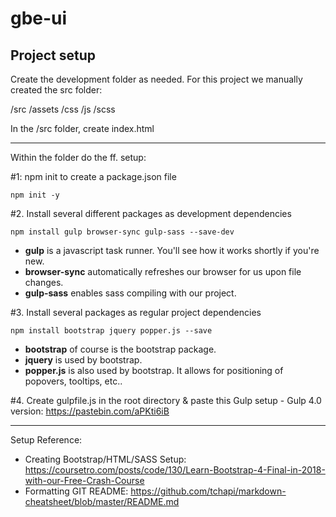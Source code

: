 # gbe-ui

## Project setup

Create the development folder as needed.
For this project we manually created the src folder:

/src
    /assets
    /css
    /js
    /scss

In the /src folder, create index.html

------------

Within the folder do the ff. setup:

#1: npm init to create a package.json file
```
npm init -y
```
#2. Install several different packages as development dependencies
```
npm install gulp browser-sync gulp-sass --save-dev
```
* **gulp** is a javascript task runner. You'll see how it works shortly if you're new.
* **browser-sync** automatically refreshes our browser for us upon file changes.
* **gulp-sass** enables sass compiling with our project.

#3. Install several packages as regular project dependencies
```
npm install bootstrap jquery popper.js --save
```
* **bootstrap** of course is the bootstrap package.
* **jquery** is used by bootstrap.
* **popper.js** is also used by bootstrap. It allows for positioning of popovers, tooltips, etc..

#4. Create gulpfile.js in the root directory & paste this Gulp setup - Gulp 4.0 version: https://pastebin.com/aPKti6iB

-------------

Setup Reference:
* Creating Bootstrap/HTML/SASS Setup: https://coursetro.com/posts/code/130/Learn-Bootstrap-4-Final-in-2018-with-our-Free-Crash-Course
* Formatting GIT README: https://github.com/tchapi/markdown-cheatsheet/blob/master/README.md

